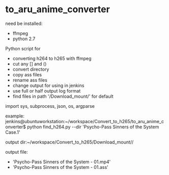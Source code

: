 # to_aru_anime_converter

need be installed:
- ffmpeg
- python 2.7

Python script for 
- converting h264 to h265 with ffmpeg
- cut any [] and () 
- convert directory
- copy ass files
- rename ass files
- change output for using in jenkins
- use full or half output log format
- find files in path '/Download_mount/' for default

import sys, subprocess, json, os, argparse

example: 
jenkins@ubuntuworkstation:~/workspace/Convert_to_h265/to_aru_anime_converter$ python find_h264.py --dir 'Psycho-Pass Sinners of the System Case.1'

output dir:~/workspace/Convert_to_h265/Download_mount/<dirVideofound>/

output file:
- 'Psycho-Pass Sinners of the System - 01.mp4'
- 'Psycho-Pass Sinners of the System - 01.ass'
